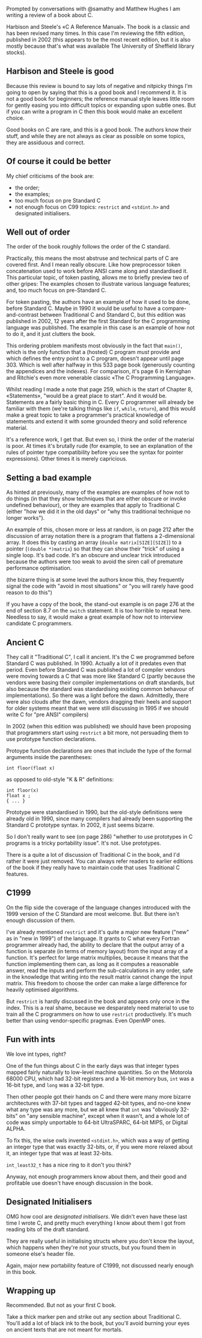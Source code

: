 [brutal]: #title "C A Reference Manual"
[brutal]: #author "David Jones"
[brutal]: #date "2017-07-11"

Prompted by conversations with @samathy and Matthew Hughes
I am writing a review of a book about C.

Harbison and Steele's «C A Reference Manual».
The book is a classic and has been revised many times.
In this case I'm reviewing the fifth edition, published in 2002
(this appears to be the most recent edition,
but it is also mostly because that's what was available
The University of Sheffield library stocks).

## Harbison and Steele is good

Because this review is bound to say lots of negative and
nitpicky things
I'm going to open by saying that
this is a good book and I recommend it.
It is not a good book for beginners;
the reference manual style leaves little room for
gently easing you into difficult topics
or expanding upon subtle ones.
But if you can write a program in C then
this book would make an excellent choice.

Good books on C are rare, and this is a good book.
The authors know their stuff,
and while they are not always as clear as possible on some topics,
they are assiduous and correct.

## Of course it could be better

My chief criticisms of the book are:

- the order;
- the examples;
- too much focus on pre Standard C
- not enough focus on C99 topics: `restrict` and `<stdint.h>` and
  designated initialisers.

## Well out of order

The order of the book roughly follows the order of the C standard.

Practically, this means
the most abstruse and technical parts of C are covered first.
And I mean really obscure.
Like how preprocessor token concatenation used to work
before ANSI came along and standardised it.
This particular topic, of token pasting, allows me to briefly
preview two of other gripes: The examples chosen to illustrate
various language features; and, too much focus on pre-Standard C.

For token pasting,
the authors have an example of how it used to be done,
before Standard C.
Maybe in 1990 it would be useful to have a compare-and-contrast
between Traditional C and Standard C,
but this edition was published in 2002,
12 years after the first Standard for the C programming language
was published.
The example in this case is an example of how not to do it,
and it just clutters the book.

This ordering problem manifests most obviously in the fact that
`main()`, which is the only function that a (hosted) C program
_must_ provide and which defines the entry point to a C program,
doesn't appear until page 303.
Which is well after halfway in this 533 page book
(generously counting the appendices and the indexes).
For comparison, it's page 6 in Kernighan and Ritchie's even more
venerable classic «The C Programming Language».

Whilst reading I made a note that page 259,
which is the start of Chapter 8, «Statements»,
"would be a great place to start".
And it would be.
Statements are a fairly basic thing in C.
Every C programmer will already be familiar with them
(we're talking things like `if`, `while`, `return`),
and this would make a great topic to take
a programmer's practical knowledge of statements
and extend it with some grounded theory and solid reference material.

It's a reference work, I get that.
But even so, I think the order of the material is poor.
At times it's brutally rude (for example, to see an explanation
of the rules of pointer type compatibility before you see the
syntax for pointer expressions).
Other times it is merely capricious.

## Setting a bad example

As hinted at previously,
many of the examples are examples of how not to do things
(in that they show techniques that are either obscure
or invoke undefined behaviour),
or they are examples that apply to Traditional C
(either "how we did it in the old days" or
"why this traditional technique no longer works").

An example of this, chosen more or less at random,
is on page 212 after the discussion of array notation
there is a program that flattens a 2-dimensional array.
It does this by casting
an array (`double matrix[SIZE][SIZE]`) to
a pointer (`(double *)matrix`) so that they can show
their "trick" of using a single loop.
It's bad code.
It's an obscure and unclear trick introduced
because the authors were too weak
to avoid the siren call of premature performance optimisation.

(the bizarre thing is at some level the authors know this,
they frequently signal the code with
"avoid in most situations" or
"you will rarely have good reason to do this")

If you have a copy of the book,
the stand-out example is on page 276 at the end of section 8.7 on
the `switch` statement.
It is too horrible to repeat here.
Needless to say,
it would make a great example of how not to interview
candidate C programmers.

## Ancient C

They call it "Traditional C", I call it ancient.
It's the C we programmed before Standard C was published.
In 1990.
Actually a lot of it predates even that period.
Even before Standard C was published
a lot of compiler vendors were moving towards a C
that was more like Standard C
(partly because the vendors were basing their
compiler implementations on draft standards,
but also because the standard was standardising existing
common behavour of implementations).
So there was a light before the dawn.
Admittedly, there were also clouds after the dawn,
vendors dragging their heels and support for older systems
meant that we were still discussing in 1995
if we should write C for "pre ANSI" compilers)

In 2002 (when this edition was published)
we should have been proposing that
programmers start using `restrict` a bit more,
not persuading them to use prototype function declarations.

Protoype function declarations are ones that include the type of
the formal arguments inside the parentheses:

    int floor(float x)

as opposed to old-style "K & R" definitions:
    
    int floor(x)
    float x ;
    { ... }
    
Prototype were standardised in 1990, but
the old-style definitions were already old in 1990,
since many compilers had already been supporting
the Standard C prototype syntax.
In 2002, it just seems bizarre.

So I don't really want to see (on page 286) "whether to use
prototypes in C programs is a tricky portability issue".
It's not.
Use prototypes.

There is a quite a lot of discussion of Traditional C in the book,
and I'd rather it were just removed.
You can always refer readers to earlier editions of the book if
they really have to maintain code that uses Traditional C
features.

## C1999

On the flip side the coverage of
the language changes
introduced with the 1999 version of the C Standard are
most welcome.
But.
But there isn't enough discussion of them.

I've already mentioned `restrict`
and it's quite a major new feature ("new" as in "new in 1999")
of the language.
It grants to C what every Fortran programmer already had,
the ability to declare that
the output array of a function
is separate (in terms of memory layout)
from the input array of a function.
It's perfect for large matrix multiplies,
because it means that the function implementing them can,
as long as it computes a reasonable answer,
read the inputs and perform the sub-calculations in any order,
safe in the knowledge that writing into the result matrix cannot
change the input matrix.
This freedom to choose the order can make a large difference for
heavily optimised algorithms.

But `restrict` is hardly discussed in the book
and appears only once in the index.
This is a real shame,
because we desparately need material to use
to train all the C programmers
on how to use `restrict` productively.
It's much better than using vendor-specific pragmas.
Even OpenMP ones.

## Fun with ints

We love int types, right?

One of the fun things about C in the early days was that
integer types mapped fairly naturally to low-level machine quantities.
So on the Motorola 68000 CPU,
which had 32-bit registers and a 16-bit memory bus,
`int` was a 16-bit type, and `long` was a 32-bit type.

Then other people got their hands on C and there were many more
bizarre architectures with 37-bit types and tagged 42-bit types,
and no-one knew what any type was any more,
but we all knew that `int` was "obviously 32-bits"
on "any sensible machine",
except when it wasn't,
and a whole lot of code was simply unportable
to 64-bit UltraSPARC, 64-bit MIPS, or Digital ALPHA.

To fix this,
the wise owls invented `<stdint.h>`,
which was a way of getting an integer type that was exactly 32-bits,
or, if you were more relaxed about it,
an integer type that was at least 32-bits.

`int_least32_t` has a nice ring to it don't you think?

Anyway, not enough programmers know about them,
and their good and profitable use
doesn't have enough discussion in the book.

## Designated Initialisers

OMG how cool are _designated initialisers_.
We didn't even have these last time I wrote C,
and pretty much everything I know about them I got from reading
bits of the draft standard.

They are really useful in initialising structs where you don't
know the layout,
which happens when they're not your structs,
but you found them in someone else's header file.

Again, major new portability feature of C1999,
not discussed nearly enough in this book.

## Wrapping up

Recommended.
But not as your first C book.

Take a thick marker pen and strike out any section about
Traditional C.
You'll add a lot of black ink to the book,
but you'll avoid burning your eyes on ancient texts
that are not meant for mortals.
